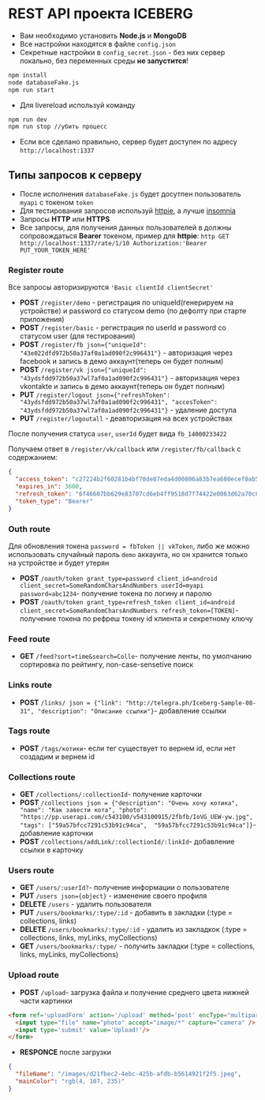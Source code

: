 # REST API проекта ICEBERG

- Вам необходимо установить **Node.js** и **MongoDB**
- Все настройки находятся в файле `config.json`
- Секретные настройки в `config_secret.json` - без них сервер локально, без переменных среды **не запустится**!

```bash
npm install
node databaseFake.js
npm run start
```

- Для livereload используй команду

```bash
npm run dev
npm run stop //убить процесс
```

- Если все сделано правильно, сервер будет доступен по адресу `http://localhost:1337`

## Типы запросов к серверу

- После исполнения `databaseFake.js` будет досутпен пользователь `myapi` с токеном `token`
- Для тестирования запросов используй [httpie](https://github.com/jkbr/httpie), а лучше [insomnia](https://insomnia.rest/download)
- Запросы **HTTP** или **HTTPS**
- Все запросы, для получения данных пользователей в должны сопровождаться **Bearer** токеном, пример для **httpie**: `http GET http://localhost:1337/rate/1/10 Authorization:'Bearer PUT_YOUR_TOKEN_HERE'`

### Register route

Все запросы авторизируются `'Basic clientId clientSecret'`

- **POST** `/register/demo` - регистрация по uniqueId(генерируем на устройстве) и password со статусом demo (по дефолту при старте приложения)
- **POST** `/register/basic` - регистрация по userId и password со статусом user (для тестирования)
- **POST** `/register/fb json={"uniqueId": "43e022dfd972b50a37af0a1ad090f2c996431"}` - авторизация через facebook и запись в демо аккаунт(теперь он будет полным)
- **POST** `/register/vk json={"uniqueId": "43ydsfdd972b50a37wl7af0a1ad090f2c996431"}` - авторизация через vkontakte и запись в демо аккаунт(теперь он будет полным)
- **PUT** `/register/logout json={"refreshToken": "43ydsfdd972b50a37wl7af0a1ad090f2c996431", "accesToken": "43ydsfdd972b50a37wl7af0a1ad090f2c996431"}` - удаление доступа
- **PUT** `/register/logoutall` -  деавторизация на всех устройствах

После получения статуса `user`, `userId` будет вида `fb_14000233422`

Получаем ответ в `/register/vk/callback` или `/register/fb/callback`
с содержанием:

```json
{
  "access_token": "c27224b2f60281b4bf70de87eda4d00806a83b7ea680ecef0ab5d89c9c6fc3f1",
  "expires_in": 3600,
  "refresh_token": "6f46607bb629e83707cd6eb4ff9518d7f74422e0063d62a70c8ef3a3455a733a",
  "token_type": "Bearer"
}
```

### Outh route

Для обновления токена `password = fbToken || vkToken`, либо же можно использовать случайный пароль `demo` аккаунта, но он хранится только на устройстве и будет утерян

- **POST** `/oauth/token
 grant_type=password client_id=android client_secret=SomeRandomCharsAndNumbers userId=myapi password=abc1234`- получение токена по логину и паролю
- **POST** `/oauth/token
 grant_type=refresh_token client_id=android client_secret=SomeRandomCharsAndNumbers refresh_token=[TOKEN]`- получение токена по рефреш токену id клиента и секретному ключу

### Feed route

- **GET** `/feed?sort=time&search=Colle`- получение ленты, по умолчанию сортировка по рейтингу, non-case-sensetive поиск

### Links route

- **POST** `/links/ json = {"link": "http://telegra.ph/Iceberg-Sample-08-31", "description": "Описание ссылки"}`- добавление ссылки

### Tags route

- **POST** `/tags/котики`- если тег существует то вернем id, если нет создадим и вернем id

### Collections route

- **GET** `/collections/:collectionId`- получение карточки
- **POST** `/collections json = {"description": "Очень хочу котика", "name": "Как завести кота", "photo": "https://pp.userapi.com/c543100/v543100915/2fbfb/IoVG_UEW-yw.jpg", "tags": ["59a57bfcc7291c53b91c94ca",  "59a57bfcc7291c53b91c94ca"]}`- добавление карточки
- **POST** `/collections/addLink/:collectionId/:linkId`- добавление ссылки в карточку

### Users route

- **GET** `/users/:userId?`- получение информации о пользователе
- **PUT** `/users json={object}` - изменение своего профиля
- **DELETE** `/users` - удалить пользователя
- **PUT** `/users/bookmarks/:type/:id` - добавить в закладки (:type = collections, links)
- **DELETE** `/users/bookmarks/:type/:id` - удалить из закладкок (:type = collections, links, myLinks, myCollections)
- **GET** `/users/bookmarks/:type/` - получить закладки (:type = collections, links, myLinks, myCollections)

### Upload route

- **POST** `/upload`- загрузка файла и получение среднего цвета нижней части картинки

```html
<form ref='uploadForm' action='/upload' method='post' encType="multipart/form-data">
  <input type="file" name="photo" accept="image/*" capture="camera" />
  <input type='submit' value='Upload!'/>
</form>
```

- **RESPONCE** после загрузки

```json
{
  "fileName": "/images/d21fbec2-4ebc-425b-afdb-b5614921f2f5.jpeg",
  "mainColor": "rgb(4, 107, 235)"
}
```